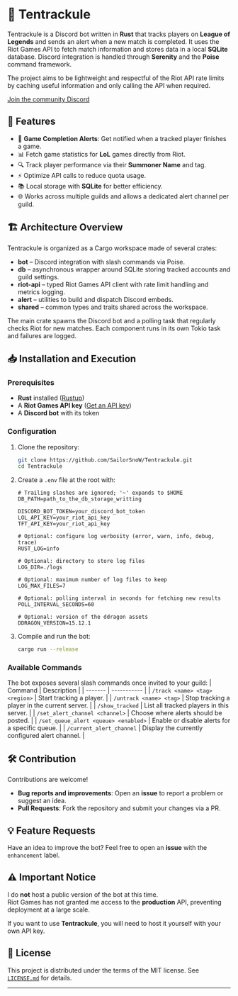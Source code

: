 # 🐙 Tentrackule

Tentrackule is a Discord bot written in **Rust** that tracks players on
**League of Legends** and sends an alert when a new match is completed. It uses
the Riot Games API to fetch match information and stores data in a local
**SQLite** database. Discord integration is handled through **Serenity** and
the **Poise** command framework.

The project aims to be lightweight and respectful of the Riot API rate limits by
caching useful information and only calling the API when required.

[Join the community Discord](https://discord.gg/JbFPpVmaPe)

## 🚀 Features

- 🔔 **Game Completion Alerts**: Get notified when a tracked player finishes a game.
- 📊 Fetch game statistics for **LoL** games directly from Riot.
- 🔍 Track player performance via their **Summoner Name** and tag.
- ⚡ Optimize API calls to reduce quota usage.
- 📚 Local storage with **SQLite** for better efficiency.
- 🌐 Works across multiple guilds and allows a dedicated alert channel per guild.

## 🏗 Architecture Overview

Tentrackule is organized as a Cargo workspace made of several crates:

- **bot** – Discord integration with slash commands via Poise.
- **db** – asynchronous wrapper around SQLite storing tracked accounts and guild settings.
- **riot-api** – typed Riot Games API client with rate limit handling and metrics logging.
- **alert** – utilities to build and dispatch Discord embeds.
- **shared** – common types and traits shared across the workspace.

The main crate spawns the Discord bot and a polling task that regularly checks Riot for new matches. Each component runs in its own Tokio task and failures are logged.

## 📥 Installation and Execution

### Prerequisites

- **Rust** installed ([Rustup](https://rustup.rs/))
- A **Riot Games API key** ([Get an API key](https://developer.riotgames.com/))
- A **Discord bot** with its token

### Configuration

1. Clone the repository:
   ```bash
   git clone https://github.com/SailorSnoW/Tentrackule.git
   cd Tentrackule
   ```
2. Create a `.env` file at the root with:

   ```env
   # Trailing slashes are ignored; '~' expands to $HOME
   DB_PATH=path_to_the_db_storage_writting

   DISCORD_BOT_TOKEN=your_discord_bot_token
   LOL_API_KEY=your_riot_api_key
   TFT_API_KEY=your_riot_api_key

   # Optional: configure log verbosity (error, warn, info, debug, trace)
   RUST_LOG=info

   # Optional: directory to store log files
   LOG_DIR=./logs

   # Optional: maximum number of log files to keep
   LOG_MAX_FILES=7

   # Optional: polling interval in seconds for fetching new results
   POLL_INTERVAL_SECONDS=60

   # Optional: version of the ddragon assets
   DDRAGON_VERSION=15.12.1

   ```

3. Compile and run the bot:
   ```bash
   cargo run --release
   ```

### Available Commands

The bot exposes several slash commands once invited to your guild:
| Command | Description |
| ------- | ----------- |
| `/track <name> <tag> <region>` | Start tracking a player. |
| `/untrack <name> <tag>` | Stop tracking a player in the current server. |
| `/show_tracked` | List all tracked players in this server. |
| `/set_alert_channel <channel>` | Choose where alerts should be posted. |
| `/set_queue_alert <queue> <enabled>` | Enable or disable alerts for a specific queue. |
| `/current_alert_channel` | Display the currently configured alert channel. |

## 🛠 Contribution

Contributions are welcome!

- **Bug reports and improvements**: Open an **issue** to report a problem or suggest an idea.
- **Pull Requests**: Fork the repository and submit your changes via a PR.

## 💡 Feature Requests

Have an idea to improve the bot? Feel free to open an **issue** with the `enhancement` label.

## ⚠️ Important Notice

I do **not** host a public version of the bot at this time.  
Riot Games has not granted me access to the **production** API, preventing deployment at a large scale.

If you want to use **Tentrackule**, you will need to host it yourself with your own API key.

## 📄 License

This project is distributed under the terms of the MIT license. See
[`LICENSE.md`](LICENSE.md) for details.

---
